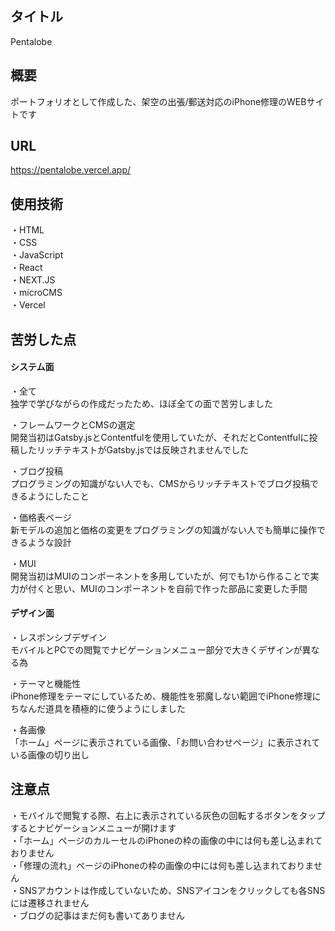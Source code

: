 ## タイトル

Pentalobe

## 概要

ポートフォリオとして作成した、架空の出張/郵送対応のiPhone修理のWEBサイトです

## URL

https://pentalobe.vercel.app/

## 使用技術

・HTML  
・CSS  
・JavaScript  
・React  
・NEXT.JS  
・microCMS  
・Vercel  

## 苦労した点

#### システム面

・全て  
独学で学びながらの作成だったため、ほぼ全ての面で苦労しました

・フレームワークとCMSの選定  
開発当初はGatsby.jsとContentfulを使用していたが、それだとContentfulに投稿したリッチテキストがGatsby.jsでは反映されませんでした

・ブログ投稿  
プログラミングの知識がない人でも、CMSからリッチテキストでブログ投稿できるようにしたこと

・価格表ページ  
新モデルの追加と価格の変更をプログラミングの知識がない人でも簡単に操作できるような設計

・MUI  
開発当初はMUIのコンポーネントを多用していたが、何でも1から作ることで実力が付くと思い、MUIのコンポーネントを自前で作った部品に変更した手間

#### デザイン面

・レスポンシブデザイン  
モバイルとPCでの閲覧でナビゲーションメニュー部分で大きくデザインが異なる為

・テーマと機能性  
iPhone修理をテーマにしているため、機能性を邪魔しない範囲でiPhone修理にちなんだ道具を積極的に使うようにしました

・各画像  
「ホーム」ページに表示されている画像、「お問い合わせページ」に表示されている画像の切り出し


## 注意点

・モバイルで閲覧する際、右上に表示されている灰色の回転するボタンをタップするとナビゲーションメニューが開けます  
・「ホーム」ページのカルーセルのiPhoneの枠の画像の中には何も差し込まれておりません  
・「修理の流れ」ページのiPhoneの枠の画像の中には何も差し込まれておりません  
・SNSアカウントは作成していないため、SNSアイコンをクリックしても各SNSには遷移されません  
・ブログの記事はまだ何も書いてありません
